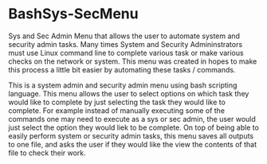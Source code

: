 # BashSys-SecMenu
Sys and Sec Admin Menu that allows the user to automate system and security admin tasks. 
Many times System and Security Admininstrators must use Linux command line to complete various task or make various checks on the network or system. This menu was created in hopes to make this process a little bit easier by automating these tasks / commands.

This is a system admin and security admin menu using bash scripting language. This menu allows the user to select options on which task they would like to complete by just selecting the task they would like to complete. For example instead of manually executing some of the commands one may need to execute as a sys or sec admin, the user would just select the option they would liek to be complete. On top of being able to easily perform system or security admin tasks, this menu saves all outputs to one file, and asks the user if they would like the view the contents of that file to check their work.

